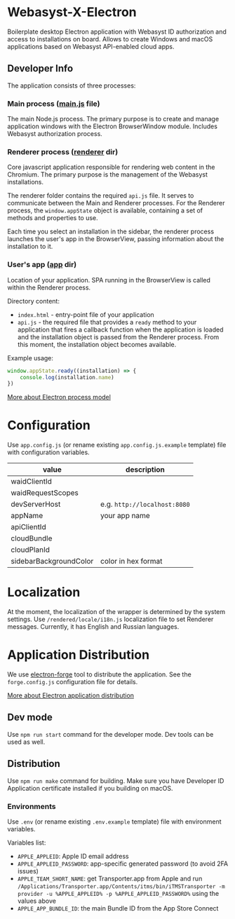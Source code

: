 # Webasyst-X-Electron
Boilerplate desktop Electron application with Webasyst ID authorization and access to installations on board. Allows to create Windows and macOS applications based on Webasyst API-enabled cloud apps.

## Developer Info
The application consists of three processes:

### Main process ([main.js](/main.js) file)
The main Node.js process. The primary purpose is to create and manage application windows with the Electron BrowserWindow module. Includes Webasyst authorization process.

### Renderer process ([renderer](/renderer) dir)
Core javascript application responsible for rendering web content in the Chromium. The primary purpose is the management of the Webasyst installations.

The renderer folder contains the required `api.js` file. It serves to communicate between the Main and Renderer processes. For the Renderer process, the `window.appState` object is available,
containing a set of methods and properties to use.

Each time you select an installation in the sidebar, the renderer process launches the user's app in the BrowserView, passing information about the installation to it.

### User's app ([app](/app) dir)
Location of your application. SPA running in the BrowserView is called within the Renderer process.

Directory content:
* `index.html` - entry-point file of your application
* `api.js` - the required file that provides a `ready` method to your application that fires a callback function when the application is loaded and the installation object is passed from the Renderer process. From this moment, the installation object becomes available.

Example usage:
```javascript
window.appState.ready((installation) => {
    console.log(installation.name)
})
```

[More about Electron process model](https://www.electronjs.org/docs/latest/tutorial/process-model)

# Configuration

Use `app.config.js` (or rename existing `app.config.js.example` template) file with configuration variables.

| value                  | description |
|------------------------|-------------|
| waidClientId           |             |
| waidRequestScopes      |             |
| devServerHost          |    e.g. `http://localhost:8080`         |
| appName                |     your app name        |
| apiClientId            |             |
| cloudBundle            |             |
| cloudPlanId            |             |
| sidebarBackgroundColor |      color in hex format       |

# Localization

At the moment, the localization of the wrapper is determined by the system settings.
Use `/rendered/locale/i18n.js` localization file to set Renderer messages. Currently, it has English and Russian languages.

# Application Distribution
We use [electron-forge](https://github.com/electron-userland/electron-forge) tool to distribute the application. See the `forge.config.js` configuration file for details.

[More about Electron application distribution](https://www.electronjs.org/docs/latest/tutorial/application-distribution)

## Dev mode
Use `npm run start` command for the developer mode. Dev tools can be used as well.

## Distribution
Use `npm run make` command for building.
Make sure you have Developer ID Application certificate installed if you building on macOS.

### Environments
Use `.env` (or rename existing `.env.example` template) file with environment variables.

Variables list:

* `APPLE_APPLEID`: Apple ID email address
* `APPLE_APPLEID_PASSWORD`: app-specific generated password (to avoid 2FA issues)
* `APPLE_TEAM_SHORT_NAME`: get Transporter.app from Apple and run `/Applications/Transporter.app/Contents/itms/bin/iTMSTransporter -m provider -u %APPLE_APPLEID% -p %APPLE_APPLEID_PASSWORD%` using the values above
* `APPLE_APP_BUNDLE_ID`: the main Bundle ID from the App Store Connect
